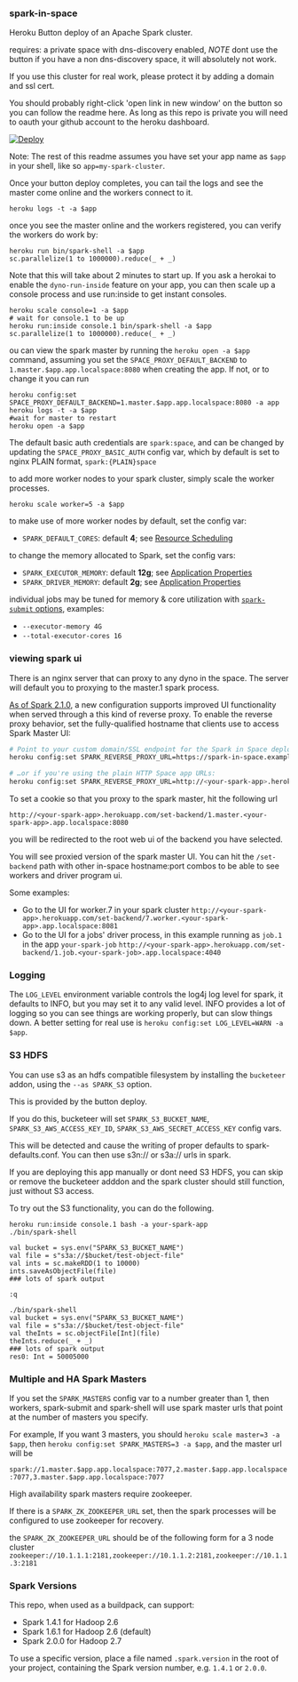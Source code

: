 ### spark-in-space 

Heroku Button deploy of an Apache Spark cluster.

requires: a private space with dns-discovery enabled, *NOTE* dont use the button if you have a non dns-discovery space, it will absolutely not work.

If you use this cluster for real work, please protect it by adding a domain and ssl cert.

You should probably right-click 'open link in new window' on the button so you can follow the readme here. As long as this repo is private you will need to oauth your github account to the heroku dashboard.

[![Deploy](https://www.herokucdn.com/deploy/button.svg)](https://heroku.com/deploy?template=https://github.com/ugoenyioha/spark-in-space)

Note: The rest of this readme assumes you have set your app name as `$app` in your shell, like so `app=my-spark-cluster`.

Once your button deploy completes, you can tail the logs and see the master come online and the workers connect to it.

```
heroku logs -t -a $app
```

once you see the master online and the workers registered, you can verify the workers do work by:

```
heroku run bin/spark-shell -a $app
sc.parallelize(1 to 1000000).reduce(_ + _)
```

Note that this will take about 2 minutes to start up. If you ask a herokai to enable the `dyno-run-inside` feature on your app, 
you can then scale up a console process and use run:inside to get instant consoles.

```
heroku scale console=1 -a $app
# wait for console.1 to be up
heroku run:inside console.1 bin/spark-shell -a $app
sc.parallelize(1 to 1000000).reduce(_ + _)
```


ou can view the spark master by running the `heroku open -a $app` command, assuming you set the `SPACE_PROXY_DEFAULT_BACKEND` to `1.master.$app.app.localspace:8080` 
when creating the app.  If not, or to change it you can run

```
heroku config:set SPACE_PROXY_DEFAULT_BACKEND=1.master.$app.app.localspace:8080 -a app
heroku logs -t -a $app
#wait for master to restart
heroku open -a $app
```

The default basic auth credentials are `spark:space`, and can be changed
by updating the `SPACE_PROXY_BASIC_AUTH` config var, which by default is set to nginx PLAIN format, `spark:{PLAIN}space`


to add more worker nodes to your spark cluster, simply scale the worker processes.

```
heroku scale worker=5 -a $app
```

to make use of more worker nodes by default, set the config var:

* `SPARK_DEFAULT_CORES`: default **4**; see [Resource Scheduling](http://spark.apache.org/docs/1.6.1/spark-standalone.html#resource-scheduling)

to change the memory allocated to Spark, set the config vars:

* `SPARK_EXECUTOR_MEMORY`: default **12g**; see [Application Properties](https://spark.apache.org/docs/1.6.1/configuration.html#application-properties)
* `SPARK_DRIVER_MEMORY`: default **2g**; see [Application Properties](https://spark.apache.org/docs/1.6.1/configuration.html#application-properties)

individual jobs may be tuned for memory & core utilization with [`spark-submit` options](http://spark.apache.org/docs/1.6.1/submitting-applications.html#launching-applications-with-spark-submit), examples:

* `--executor-memory 4G`
* `--total-executor-cores 16`

### viewing spark ui

There is an nginx server that can proxy to any dyno in the space. The server will default you to proxying to the master.1 spark process.

[As of Spark 2.1.0](https://issues.apache.org/jira/browse/SPARK-15487), a new configuration supports improved UI functionality when served through a this kind of reverse proxy. To enable the reverse proxy behavior, set the fully-qualified hostname that clients use to access Spark Master UI:

```bash
# Point to your custom domain/SSL endpoint for the Spark in Space deployment:
heroku config:set SPARK_REVERSE_PROXY_URL=https://spark-in-space.example.com

# …or if you're using the plain HTTP Space app URLs:
heroku config:set SPARK_REVERSE_PROXY_URL=http://<your-spark-app>.herokuapp.com
```

To set a cookie so that you proxy to the spark master, hit the following url

`http://<your-spark-app>.herokuapp.com/set-backend/1.master.<your-spark-app>.app.localspace:8080`

you will be redirected to the root web ui of the backend you have selected.

You will see proxied version of the spark master UI. You can hit the `/set-backend` path with other in-space hostname:port combos
to be able to see workers and driver program ui.

Some examples:

* Go to the UI for worker.7 in your spark cluster `http://<your-spark-app>.herokuapp.com/set-backend/7.worker.<your-spark-app>.app.localspace:8081`
* Go to the UI for a jobs' driver process, in this example running as `job.1` in the app `your-spark-job` `http://<your-spark-app>.herokuapp.com/set-backend/1.job.<your-spark-job>.app.localspace:4040`

### Logging

The `LOG_LEVEL` environment variable controls the log4j log level for spark, it defaults to INFO, but you may set it to any 
valid level. INFO provides a lot of logging so you can see things are working properly, but can slow things down.
A better setting for real use is `heroku config:set LOG_LEVEL=WARN -a $app`.

### S3 HDFS

You can use s3 as an hdfs compatible filesystem by installing the `bucketeer` addon, using the `--as SPARK_S3` option. 

This is provided by the button deploy.

If you do this, bucketeer will set `SPARK_S3_BUCKET_NAME`, `SPARK_S3_AWS_ACCESS_KEY_ID`, `SPARK_S3_AWS_SECRET_ACCESS_KEY` config vars.

This will be detected and cause the writing of proper defaults to spark-defaults.conf. You can then use s3n:// or s3a:// urls in spark.

If you are deploying this app manually or dont need S3 HDFS, you can skip or remove the bucketeer adddon and the spark cluster should still function, just without S3 access.

To try out the S3 functionality, you can do the following.

```
heroku run:inside console.1 bash -a your-spark-app
./bin/spark-shell

val bucket = sys.env("SPARK_S3_BUCKET_NAME")
val file = s"s3a://$bucket/test-object-file"
val ints = sc.makeRDD(1 to 10000)
ints.saveAsObjectFile(file)
### lots of spark output

:q

./bin/spark-shell
val bucket = sys.env("SPARK_S3_BUCKET_NAME")
val file = s"s3a://$bucket/test-object-file"
val theInts = sc.objectFile[Int](file)
theInts.reduce(_ + _)
### lots of spark output
res0: Int = 50005000
```

### Multiple and HA Spark Masters

If you set the `SPARK_MASTERS` config var to a number greater than 1, then workers, spark-submit and spark-shell will use spark master urls that point at
the number of masters you specify.
 
For example, If you want 3 masters, you should `heroku scale master=3 -a $app`, then `heroku config:set SPARK_MASTERS=3 -a $app`, and the master url will be

`spark://1.master.$app.app.localspace:7077,2.master.$app.app.localspace:7077,3.master.$app.app.localspace:7077`

High availability spark masters require zookeeper.

If there is a `SPARK_ZK_ZOOKEEPER_URL` set, then the spark processes will be configured to use zookeeper for recovery.

the `SPARK_ZK_ZOOKEEPER_URL` should be of the following form for a 3 node cluster `zookeeper://10.1.1.1:2181,zookeeper://10.1.1.2:2181,zookeeper://10.1.1.3:2181`

### Spark Versions

This repo, when used as a buildpack, can support:

* Spark 1.4.1 for Hadoop 2.6
* Spark 1.6.1 for Hadoop 2.6 (default)
* Spark 2.0.0 for Hadoop 2.7

To use a specific version, place a file named `.spark.version` in the root of your project, containing the Spark version number, e.g. `1.4.1` or `2.0.0`.
